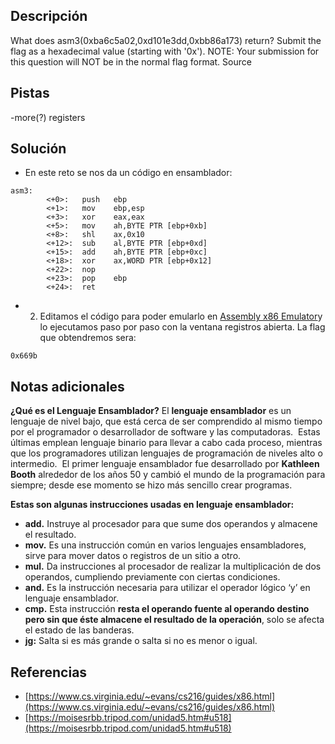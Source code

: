 ## Descripción
What does asm3(0xba6c5a02,0xd101e3dd,0xbb86a173) return? Submit the flag as a hexadecimal value (starting with '0x'). NOTE: Your submission for this question will NOT be in the normal flag format. Source

## Pistas
-more(?) registers

## Solución
- En este reto se nos da un código en ensamblador:

```bash()
asm3:
        <+0>:   push   ebp
        <+1>:   mov    ebp,esp
        <+3>:   xor    eax,eax
        <+5>:   mov    ah,BYTE PTR [ebp+0xb]
        <+8>:   shl    ax,0x10
        <+12>:  sub    al,BYTE PTR [ebp+0xd]
        <+15>:  add    ah,BYTE PTR [ebp+0xc]
        <+18>:  xor    ax,WORD PTR [ebp+0x12]
        <+22>:  nop
        <+23>:  pop    ebp
        <+24>:  ret   
```

- 2.  Editamos el código para poder emularlo en [Assembly x86 Emulator](https://carlosrafaelgn.com.br/Asm86/)y lo ejecutamos paso por paso con la ventana registros abierta. La flag que obtendremos sera: 

```bash()
0x669b
```

## Notas adicionales
**¿Qué es el Lenguaje Ensamblador?** El **lenguaje ensamblador** es un lenguaje de nivel bajo, que está cerca de ser comprendido al mismo tiempo por el programador o desarrollador de software y las computadoras.  Estas últimas emplean lenguaje binario para llevar a cabo cada proceso, mientras que los programadores utilizan lenguajes de programación de niveles alto o intermedio.  El primer lenguaje ensamblador fue desarrollado por **Kathleen Booth** alrededor de los años 50 y cambió el mundo de la programación para siempre; desde ese momento se hizo más sencillo crear programas.

**Estas son algunas instrucciones usadas en lenguaje ensamblador:**

-   **add.** Instruye al procesador para que sume dos operandos y almacene el resultado.
-   **mov.** Es una instrucción común en varios lenguajes ensambladores, sirve para mover datos o registros de un sitio a otro.
-   **mul.** Da instrucciones al procesador de realizar la multiplicación de dos operandos, cumpliendo previamente con ciertas condiciones.
-   **and.** Es la instrucción necesaria para utilizar el operador lógico ‘y’ en lenguaje ensamblador.
-   **cmp.** Esta instrucción **resta el operando fuente al operando destino pero sin que éste almacene el resultado de la operación**, solo se afecta el estado de las banderas.
-   **jg:** Salta si es más grande o salta si no es menor o igual.

## Referencias 
-   [https://www.cs.virginia.edu/~evans/cs216/guides/x86.html](https://www.cs.virginia.edu/~evans/cs216/guides/x86.html)
-   [https://moisesrbb.tripod.com/unidad5.htm#u518](https://moisesrbb.tripod.com/unidad5.htm#u518) 